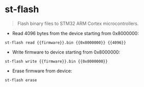 # st-flash

> Flash binary files to STM32 ARM Cortex microcontrollers.

- Read 4096 bytes from the device starting from 0x8000000:

`st-flash read {{firmware}}.bin {{0x8000000}} {{4096}}`

- Write firmware to device starting from 0x8000000:

`st-flash write {{firmware}}.bin {{0x8000000}}`

- Erase firmware from device:

`st-flash erase`
